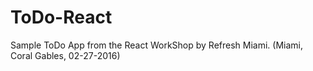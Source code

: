 # ToDo-React
Sample ToDo App from the React WorkShop by Refresh Miami. (Miami, Coral Gables,  02-27-2016)
